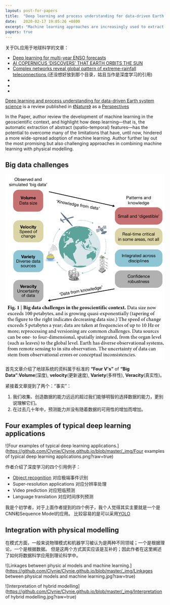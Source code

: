 ```yaml
---
layout: post-for-papers
title:  "Deep learning and process understanding for data-driven Earth system science"
date:   2020-02-17 19:05:26 +0800
excerpt: "Machine learning approaches are increasingly used to extract patterns and insights from the ever-increasing stream of geospatial data, but current approaches may not be optimal when system behaviour is dominated by spatial or temporal context. Here, rather than amending classical machine learning, we argue that these contextual cues should be used as part of deep learning (an approach that is able to extract spatio-temporal features automatically) to gain further process understanding of Earth system science problems, improving the predictive ability of seasonal forecasting and modelling of long-range spatial connections across multiple timescales, for example. The next step will be a hybrid modelling approach, coupling physical process models with the versatility of data-driven machine learning."
papers: true
---
```



关于DL应用于地球科学的文章：

* [Deep learning for multi-year ENSO forecasts](https://www.nature.com/articles/s41586-019-1559-7)
* [AI COPERNICUS ‘DISCOVERS’ THAT EARTH ORBITS THE SUN](https://europepmc.org/abstract/med/31719694)
* [Complex networks reveal global pattern of extreme-rainfall teleconnections ](https://www.nature.com/articles/s41586-018-0872-x) (还没想好放到那个目录，姑且当作是深度学习的引用)
* []()
* []()
* []()


[Deep learning and process understanding for data-driven Earth system science](https://www.nature.com/articles/s41586-019-0912-1) is a review published in [《Nature》](https://www.nature.com/articles/s41586-019-0912-1) as a [Perspectives](https://www.nature.com/nature/articles?type=perspective)

In the Paper, author review the development of machine learning in the geoscientific context, and highlight how deep learning—that is, the automatic extraction of abstract (spatio-temporal) features—has the potential to overcome many of the limitations that have, until now, hindered a more wide-spread adoption of machine learning. Author further lay out the most promising but also challenging approaches in combining machine learning with physical modelling.



## Big data challenges


![Big data challenges in the geoscientific context.](https://github.com/Clynie/Clynie.github.io/blob/master/_img/Big_data_challenges_in_the_geoscientific.png?raw=true)


首先文章介绍了地球系统的资料属于标准的 **“Four V's”** of __“Big Data”__:__Volume__(深度), __velocity__(更新速度), __Variety__(多样性), __Veracity__(真实性)。

紧接着文章提到了两个：“事实”：
1. 我们收集、创造数据的能力远远的超过我们能够明智的选择数据的能力，更别说理解它们。
2. 在过去几十年中，预测能力并没有随着数据的可用性的增加而增加。




## Four examples of typical deep learning applications


![Four examples of typical deep learning applications.](https://github.com/Clynie/Clynie.github.io/blob/master/_img/Four examples of typical deep learning applications.png?raw=true)



作者介绍了深度学习的四个引用例子：

* [Object recognition](https://github.com/eracah/hur-detect.git) 对应极端事件识别
* Super-resolution applications 对应分辨率处理
* Video prediction 对应短临预测
* Language translation 对应时间序列预测

我是个初学者，对于上面作者提到的四个例子，我个人觉得其实主要就是一个是CNN和Sequence Model的应用。
比较容易的是可以采用[YOLO](https://pjreddie.com/darknet/yolo/)





## Integration with physical modelling

在模式方面，一般来说物理模式和机器学习被认为是两种不同领域；一个是根据理论，一个是根据数据。
但是这两个方式其实应该是互补的；因此作者在这里阐述了如何将数据科学应用到理论科学中。



![Linkages between physic    al models and machine learning.](https://github.com/Clynie/Clynie.github.io/blob/master/_img/Linkages between physical models and machine learning.jpg?raw=true)









![Interpretation of hybrid modelling](https://github.com/Clynie/Clynie.github.io/blob/master/_img/Interpretation of hybrid modelling.jpg?raw=true)





